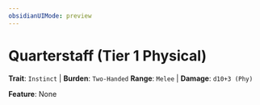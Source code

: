```yaml
---
obsidianUIMode: preview
---
```

# Quarterstaff (Tier 1 Physical)

**Trait**: `Instinct` | **Burden**: `Two-Handed`
**Range**: `Melee` | **Damage**: `d10+3 (Phy)`

**Feature**: None
